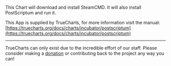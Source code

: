 This Chart will download and install SteamCMD. It will also install PostScriptum and run it.

This App is supplied by TrueCharts, for more information visit the manual: [https://truecharts.org/docs/charts/incubator/postscriptum](https://truecharts.org/docs/charts/incubator/postscriptum)

---

TrueCharts can only exist due to the incredible effort of our staff.
Please consider making a [donation](https://truecharts.org/docs/about/sponsor) or contributing back to the project any way you can!
